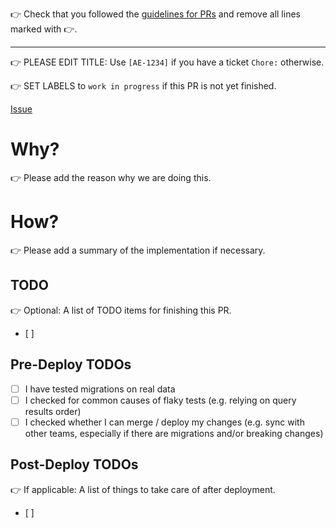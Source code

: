 👉 Check that you followed the [guidelines for PRs](https://github.com/inoqo/docs/blob/main/docs/teams/dev/branches_commits_pull_requests_releases.md#backend-workflow-assessment-engine) and remove all lines marked with 👉.

---

👉 PLEASE EDIT TITLE: Use `[AE-1234]` if you have a ticket `Chore:` otherwise.

👉 SET LABELS to `work in progress` if this PR is not yet finished.

[Issue](https://linear.app/inoqo/issue/AE-1234)

# Why?

👉 Please add the reason why we are doing this.

# How?

👉 Please add a summary of the implementation if necessary.

## TODO

👉 Optional: A list of TODO items for finishing this PR.
- [ ]

## Pre-Deploy TODOs

- [ ] I have tested migrations on real data
- [ ] I checked for common causes of flaky tests (e.g. relying on query results order)
- [ ] I checked whether I can merge / deploy my changes (e.g. sync with other teams, especially if there are migrations and/or breaking changes)

## Post-Deploy TODOs

👉 If applicable: A list of things to take care of after deployment.
- [ ]

